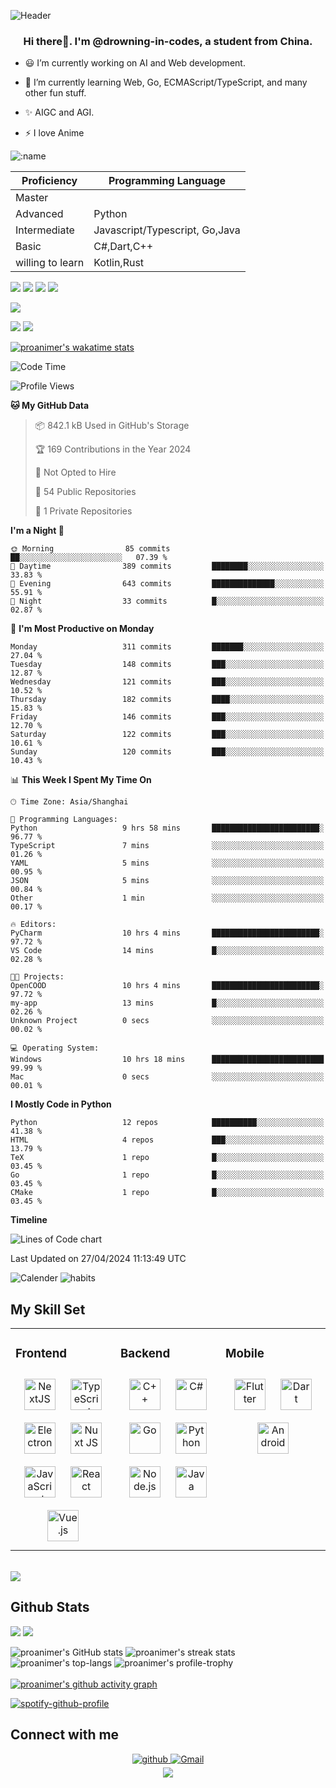 
![Header](./github-header-image.png)


### <div align="center">Hi there👋. I'm @drowning-in-codes, a student from China.</div>  
  

- 😃 I’m currently working on AI and Web development.  
  
- 🙌 I’m currently learning Web, Go, ECMAScript/TypeScript, and many other fun stuff.

- ✨ AIGC and AGI.  
  
- ⚡ I love Anime
  
![:name](https://count.getloli.com/get/@:proanimer.github.readme)

 | Proficiency | Programming Language |
|--------------|------|
| Master       |  |
| Advanced      | Python |
| Intermediate         | Javascript/Typescript, Go,Java   |
| Basic         | C#,Dart,C++   |
| willing to learn         | Kotlin,Rust   |
<div>
  <a href="http://sekyoro.top"><img src="https://img.shields.io/badge/Blog-sekyoro.top-brightgreen" /></a>
  <a href="http://www.proanimer.com"><img src="https://img.shields.io/badge/website-proanimer.com-blue" /></a>
  <pciture> <img src="https://stats.justsong.cn/api//website/?url=http://www.sekyoro.top/&style=flat&logo=Hexo"> <img src="https://komarev.com/ghpvc/?username=drowning-in-codes&&style=flat-square"  /></pciture>

</div>

<pciture><img src="./github-metrics.svg"/></pciture>
<br/> 

<picture><img src="./ayanami.png"/></picture>
<picture><img src="./metrics.plugin.anilist.svg"/></picture>

[![proanimer's wakatime stats](https://github-readme-stats.vercel.app/api/wakatime?username=proanimer)](https://github.com/anuraghazra/github-readme-stats&layout=compact)

<!--START_SECTION:waka-->
![Code Time](http://img.shields.io/badge/Code%20Time-1%2C026%20hrs%2041%20mins-blue)

![Profile Views](http://img.shields.io/badge/Profile%20Views-0-blue)

**🐱 My GitHub Data** 

> 📦 842.1 kB Used in GitHub's Storage 
 > 
> 🏆 169 Contributions in the Year 2024
 > 
> 🚫 Not Opted to Hire
 > 
> 📜 54 Public Repositories 
 > 
> 🔑 1 Private Repositories 
 > 
**I'm a Night 🦉** 

```text
🌞 Morning                85 commits          ██░░░░░░░░░░░░░░░░░░░░░░░   07.39 % 
🌆 Daytime                389 commits         ████████░░░░░░░░░░░░░░░░░   33.83 % 
🌃 Evening                643 commits         ██████████████░░░░░░░░░░░   55.91 % 
🌙 Night                  33 commits          █░░░░░░░░░░░░░░░░░░░░░░░░   02.87 % 
```
📅 **I'm Most Productive on Monday** 

```text
Monday                   311 commits         ███████░░░░░░░░░░░░░░░░░░   27.04 % 
Tuesday                  148 commits         ███░░░░░░░░░░░░░░░░░░░░░░   12.87 % 
Wednesday                121 commits         ███░░░░░░░░░░░░░░░░░░░░░░   10.52 % 
Thursday                 182 commits         ████░░░░░░░░░░░░░░░░░░░░░   15.83 % 
Friday                   146 commits         ███░░░░░░░░░░░░░░░░░░░░░░   12.70 % 
Saturday                 122 commits         ███░░░░░░░░░░░░░░░░░░░░░░   10.61 % 
Sunday                   120 commits         ███░░░░░░░░░░░░░░░░░░░░░░   10.43 % 
```


📊 **This Week I Spent My Time On** 

```text
🕑︎ Time Zone: Asia/Shanghai

💬 Programming Languages: 
Python                   9 hrs 58 mins       ████████████████████████░   96.77 % 
TypeScript               7 mins              ░░░░░░░░░░░░░░░░░░░░░░░░░   01.26 % 
YAML                     5 mins              ░░░░░░░░░░░░░░░░░░░░░░░░░   00.95 % 
JSON                     5 mins              ░░░░░░░░░░░░░░░░░░░░░░░░░   00.84 % 
Other                    1 min               ░░░░░░░░░░░░░░░░░░░░░░░░░   00.17 % 

🔥 Editors: 
PyCharm                  10 hrs 4 mins       ████████████████████████░   97.72 % 
VS Code                  14 mins             █░░░░░░░░░░░░░░░░░░░░░░░░   02.28 % 

🐱‍💻 Projects: 
OpenCOOD                 10 hrs 4 mins       ████████████████████████░   97.72 % 
my-app                   13 mins             █░░░░░░░░░░░░░░░░░░░░░░░░   02.26 % 
Unknown Project          0 secs              ░░░░░░░░░░░░░░░░░░░░░░░░░   00.02 % 

💻 Operating System: 
Windows                  10 hrs 18 mins      █████████████████████████   99.99 % 
Mac                      0 secs              ░░░░░░░░░░░░░░░░░░░░░░░░░   00.01 % 
```

**I Mostly Code in Python** 

```text
Python                   12 repos            ██████████░░░░░░░░░░░░░░░   41.38 % 
HTML                     4 repos             ███░░░░░░░░░░░░░░░░░░░░░░   13.79 % 
TeX                      1 repo              █░░░░░░░░░░░░░░░░░░░░░░░░   03.45 % 
Go                       1 repo              █░░░░░░░░░░░░░░░░░░░░░░░░   03.45 % 
CMake                    1 repo              █░░░░░░░░░░░░░░░░░░░░░░░░   03.45 % 
```



**Timeline**

![Lines of Code chart](https://raw.githubusercontent.com/drowning-in-codes/drowning-in-codes/main/assets/bar_graph.png)


 Last Updated on 27/04/2024 11:13:49 UTC
<!--END_SECTION:waka-->

![Calender](./metrics.plugin.calendar.svg)
![habits](././metrics.plugin.habits.facts.svg)


## My Skill Set  
<table><tr><td valign="top" width="33%">

### Frontend  
<div align="center">  
<a href="https://nextjs.org/" target="_blank"><img style="margin: 10px" src="https://profilinator.rishav.dev/skills-assets/nextjs.png" alt="NextJS" height="50" /></a>  
<a href="https://www.typescriptlang.org/" target="_blank"><img style="margin: 10px" src="https://profilinator.rishav.dev/skills-assets/typescript-original.svg" alt="TypeScript" height="50" /></a>  
<a href="https://www.electronjs.org/" target="_blank"><img style="margin: 10px" src="https://profilinator.rishav.dev/skills-assets/electron-original.svg" alt="Electron" height="50" /></a>  
<a href="https://nuxtjs.org/" target="_blank"><img style="margin: 10px" src="https://profilinator.rishav.dev/skills-assets/nuxt.png" alt="Nuxt JS" height="50" /></a>  
<a href="https://www.javascript.com/" target="_blank"><img style="margin: 10px" src="https://profilinator.rishav.dev/skills-assets/javascript-original.svg" alt="JavaScript" height="50" /></a>  
<a href="https://reactjs.org/" target="_blank"><img style="margin: 10px" src="https://profilinator.rishav.dev/skills-assets/react-original-wordmark.svg" alt="React" height="50" /></a>  
<a href="https://vuejs.org/" target="_blank"><img style="margin: 10px" src="https://profilinator.rishav.dev/skills-assets/vuejs-original-wordmark.svg" alt="Vue.js" height="50" /></a>  
</div>

</td><td valign="top" width="33%">

### Backend  
<div align="center">  
<a href="https://www.cplusplus.com/" target="_blank"><img style="margin: 10px" src="https://profilinator.rishav.dev/skills-assets/cplusplus-original.svg" alt="C++" height="50" /></a>  
<a href="https://docs.microsoft.com/en-us/dotnet/csharp/" target="_blank"><img style="margin: 10px" src="https://profilinator.rishav.dev/skills-assets/csharp-original.svg" alt="C#" height="50" /></a>  
<a href="https://go.dev/" target="_blank"><img style="margin: 10px" src="https://profilinator.rishav.dev/skills-assets/go-original.svg" alt="Go" height="50" /></a>  
<a href="https://www.python.org/" target="_blank"><img style="margin: 10px" src="https://profilinator.rishav.dev/skills-assets/python-original.svg" alt="Python" height="50" /></a>  
<a href="https://nodejs.org/" target="_blank"><img style="margin: 10px" src="https://profilinator.rishav.dev/skills-assets/nodejs-original-wordmark.svg" alt="Node.js" height="50" /></a>  
<a href="https://www.java.com/" target="_blank"><img style="margin: 10px" src="https://profilinator.rishav.dev/skills-assets/java-original-wordmark.svg" alt="Java" height="50" /></a>  
</div>

</td><td valign="top" width="33%">



### Mobile  
<div align="center">  
<a href="https://flutter.dev/" target="_blank"><img style="margin: 10px" src="https://profilinator.rishav.dev/skills-assets/flutterio-icon.svg" alt="Flutter" height="50" /></a>  
<a href="https://dart.dev/" target="_blank"><img style="margin: 10px" src="https://profilinator.rishav.dev/skills-assets/dartlang-icon.svg" alt="Dart" height="50" /></a>  
<a href="https://www.android.com/intl/en_in/" target="_blank"><img style="margin: 10px" src="https://profilinator.rishav.dev/skills-assets/android-original-wordmark.svg" alt="Android" height="50" /></a>  
</div>

</td></tr></table>  
<br/>  
<picture>
  <img src="./metrics.plugin.contributors.contributions.svg"/>
</picture>

## Github Stats  
<picture>
  <img src="./metrics.plugin.stars.svg"/>
</picture>
<picture>
  <img src="./metrics.plugin.topics.icons.svg"/>
</picture>

![proanimer's GitHub stats](https://github-readme-stats.vercel.app/api?username=drowning-in-codes&show_icons=true&count_private=true&hide_border=true&theme=tokyonight)
![proanimer's streak stats](https://github-readme-streak-stats.herokuapp.com/?user=drowning-in-codes)
<br/>
![proanimer's top-langs](https://github-readme-stats.vercel.app/api/top-langs/?username=drowning-in-codes&hide_border=true)
![proanimer's profile-trophy](https://github-profile-trophy.vercel.app/?username=drowning-in-codes)
<br/>  
[![proanimer's github activity graph](https://github-readme-activity-graph.vercel.app/graph?username=drowning-in-codes&theme=dracula)](https://github.com/ashutosh00710/github-readme-activity-graph)
<br/> 

[![spotify-github-profile](https://spotify-github-profile.vercel.app/api/view?uid=i5xl3kzlvei96gtnf2ukn0yuu&cover_image=true&theme=default&show_offline=false&background_color=121212&interchange=false)](https://github.com/kittinan/spotify-github-profile)
## Connect with me  
<div align="center">
<a href="https://github.com/drowning-in-codes" target="_blank">
<img src=https://img.shields.io/badge/github-%2324292e.svg?&style=for-the-badge&logo=github&logoColor=white alt=github style="margin-bottom: 5px;" />
</a>  
 <a href="mailto:bukalala174@gmail.com" target="_blank">
<img src=https://img.shields.io/badge/Gmail-%2324292e.svg?&style=for-the-badge&logo=Gmail&logoColor=white&color=red alt=Gmail style="margin-bottom: 5px;" />
</a>  
</div>  
<div align="center">
            <a href="https://www.buymeacoffee.com/bukalala172" target="_blank" style="display: inline-block;">
                <img       src="https://img.shields.io/badge/Donate-Buy%20Me%20A%20Coffee-orange.svg?style=flat-square&logo=buymeacoffee" 
                    align="center"
                />
            </a></div>
<br />

